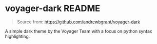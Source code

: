 # voyager-dark README

> Source from: https://github.com/andrewbgrant/voyager-dark

A simple dark theme by the Voyager Team with a focus on python syntax highlighting.


